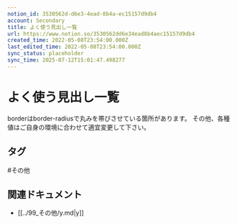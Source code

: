 ```yaml
---
notion_id: 3530562d-d6e3-4ead-8b4a-ec15157d9db4
account: Secondary
title: よく使う見出し一覧
url: https://www.notion.so/3530562dd6e34ead8b4aec15157d9db4
created_time: 2022-05-08T23:54:00.000Z
last_edited_time: 2022-05-08T23:54:00.000Z
sync_status: placeholder
sync_time: 2025-07-12T15:01:47.498277
---
```

# よく使う見出し一覧

borderはborder-radiusで丸みを帯びさせている箇所があります。
その他、各種値はご自身の環境に合わせて適宜変更して下さい。

## タグ

#その他 

## 関連ドキュメント

- [[../99_その他/y.md|y]]
